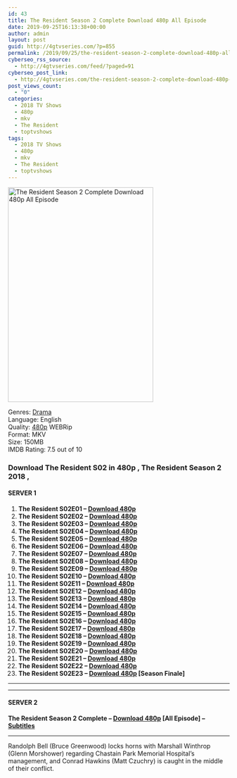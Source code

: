 ```yaml
---
id: 43
title: The Resident Season 2 Complete Download 480p All Episode
date: 2019-09-25T16:13:38+00:00
author: admin
layout: post
guid: http://4gtvseries.com/?p=855
permalink: /2019/09/25/the-resident-season-2-complete-download-480p-all-episode/
cyberseo_rss_source:
  - http://4gtvseries.com/feed/?paged=91
cyberseo_post_link:
  - http://4gtvseries.com/the-resident-season-2-complete-download-480p-all-episode/
post_views_count:
  - "0"
categories:
  - 2018 TV Shows
  - 480p
  - mkv
  - The Resident
  - toptvshows
tags:
  - 2018 TV Shows
  - 480p
  - mkv
  - The Resident
  - toptvshows
---
```

<img loading="lazy" class="aligncenter" src="https://4.bp.blogspot.com/-DYYYBvK3QQQ/XYuQjW8tumI/AAAAAAAAAMw/HAsSN5b9O_Y6ouF9E-88Gu5bxsPZP6-zwCK4BGAYYCw/s1600/The%2BResident%2BSeason%2B2.jpg" alt="The Resident Season 2 Complete Download 480p All Episode" width="330" height="488" />

Genres:&nbsp;<a href="http://4gtvseries.com/tag/drama/" data-wpel-link="internal">Drama</a>  
Language: English  
Quality:&nbsp;<a href="http://4gtvseries.com/tag/480p/" data-wpel-link="internal">480p</a> WEBRip  
Format: MKV  
Size: 150MB  
IMDB Rating: 7.5 out of 10

### **Download The Resident S02 in 480p , The Resident Season 2 2018 ,&nbsp;**

#### <span><strong>SERVER 1</strong></span>

  1. **The Resident S02E01 – <a href="http://slink.dl480p.xyz/4ZupdgQ" data-wpel-link="external" target="_blank" rel="nofollow external noopener noreferrer" class="wpel-icon-left"><i class="wpel-icon fa fa-download" aria-hidden="true"></i>Download 480p</a>**
  2. **The Resident S02E02 – <a href="http://slink.dl480p.xyz/ybe1TjHi" data-wpel-link="external" target="_blank" rel="nofollow external noopener noreferrer" class="wpel-icon-left"><i class="wpel-icon fa fa-download" aria-hidden="true"></i>Download 480p</a>**
  3. **The Resident S02E03 – <a href="http://slink.dl480p.xyz/3BFFI9ap" data-wpel-link="external" target="_blank" rel="nofollow external noopener noreferrer" class="wpel-icon-left"><i class="wpel-icon fa fa-download" aria-hidden="true"></i>Download 480p</a>**
  4. **The Resident S02E04 – <a href="http://slink.dl480p.xyz/MBbWwl" data-wpel-link="external" target="_blank" rel="nofollow external noopener noreferrer" class="wpel-icon-left"><i class="wpel-icon fa fa-download" aria-hidden="true"></i>Download 480p</a>**
  5. **The Resident S02E05 – <a href="http://slink.dl480p.xyz/Tb7q" data-wpel-link="external" target="_blank" rel="nofollow external noopener noreferrer" class="wpel-icon-left"><i class="wpel-icon fa fa-download" aria-hidden="true"></i>Download 480p</a>**
  6. **The Resident S02E06 – <a href="http://slink.dl480p.xyz/xB4aMjC" data-wpel-link="external" target="_blank" rel="nofollow external noopener noreferrer" class="wpel-icon-left"><i class="wpel-icon fa fa-download" aria-hidden="true"></i>Download 480p</a>**
  7. **The Resident S02E07 – <a href="http://slink.dl480p.xyz/O7bu0" data-wpel-link="external" target="_blank" rel="nofollow external noopener noreferrer" class="wpel-icon-left"><i class="wpel-icon fa fa-download" aria-hidden="true"></i>Download 480p</a>**
  8. **The Resident S02E08 – <a href="http://slink.dl480p.xyz/HkKb" data-wpel-link="external" target="_blank" rel="nofollow external noopener noreferrer" class="wpel-icon-left"><i class="wpel-icon fa fa-download" aria-hidden="true"></i>Download 480p</a>**
  9. **The Resident S02E09 – <a href="http://slink.dl480p.xyz/5INe" data-wpel-link="external" target="_blank" rel="nofollow external noopener noreferrer" class="wpel-icon-left"><i class="wpel-icon fa fa-download" aria-hidden="true"></i>Download 480p</a>**
 10. **The Resident S02E10 – <a href="http://slink.dl480p.xyz/JOzyD6m" data-wpel-link="external" target="_blank" rel="nofollow external noopener noreferrer" class="wpel-icon-left"><i class="wpel-icon fa fa-download" aria-hidden="true"></i>Download 480p</a>**
 11. **The Resident S02E11 – <a href="http://slink.dl480p.xyz/ZjsAZ9" data-wpel-link="external" target="_blank" rel="nofollow external noopener noreferrer" class="wpel-icon-left"><i class="wpel-icon fa fa-download" aria-hidden="true"></i>Download 480p</a>**
 12. **The Resident S02E12 – <a href="http://slink.dl480p.xyz/ygFdMDbq" data-wpel-link="external" target="_blank" rel="nofollow external noopener noreferrer" class="wpel-icon-left"><i class="wpel-icon fa fa-download" aria-hidden="true"></i>Download 480p</a>**
 13. **The Resident S02E13 – <a href="http://slink.dl480p.xyz/mnam" data-wpel-link="external" target="_blank" rel="nofollow external noopener noreferrer" class="wpel-icon-left"><i class="wpel-icon fa fa-download" aria-hidden="true"></i>Download 480p</a>**
 14. **The Resident S02E14 – <a href="http://slink.dl480p.xyz/8Qb4IQ" data-wpel-link="external" target="_blank" rel="nofollow external noopener noreferrer" class="wpel-icon-left"><i class="wpel-icon fa fa-download" aria-hidden="true"></i>Download 480p</a>**
 15. **The Resident S02E15 – <a href="http://slink.dl480p.xyz/rQoVwn6B" data-wpel-link="external" target="_blank" rel="nofollow external noopener noreferrer" class="wpel-icon-left"><i class="wpel-icon fa fa-download" aria-hidden="true"></i>Download 480p</a>**
 16. **The Resident S02E16 – <a href="http://slink.dl480p.xyz/HN3x" data-wpel-link="external" target="_blank" rel="nofollow external noopener noreferrer" class="wpel-icon-left"><i class="wpel-icon fa fa-download" aria-hidden="true"></i>Download 480p</a>**
 17. **The Resident S02E17 – <a href="http://slink.dl480p.xyz/AG8yup" data-wpel-link="external" target="_blank" rel="nofollow external noopener noreferrer" class="wpel-icon-left"><i class="wpel-icon fa fa-download" aria-hidden="true"></i>Download 480p</a>**
 18. **The Resident S02E18 – <a href="http://slink.dl480p.xyz/CnCg" data-wpel-link="external" target="_blank" rel="nofollow external noopener noreferrer" class="wpel-icon-left"><i class="wpel-icon fa fa-download" aria-hidden="true"></i>Download 480p</a>**
 19. **The Resident S02E19 – <a href="http://slink.dl480p.xyz/IO3eP" data-wpel-link="external" target="_blank" rel="nofollow external noopener noreferrer" class="wpel-icon-left"><i class="wpel-icon fa fa-download" aria-hidden="true"></i>Download 480p</a>**
 20. **The Resident S02E20 – <a href="http://slink.dl480p.xyz/dIISQ" data-wpel-link="external" target="_blank" rel="nofollow external noopener noreferrer" class="wpel-icon-left"><i class="wpel-icon fa fa-download" aria-hidden="true"></i>Download 480p</a>**
 21. **The Resident S02E21 – <a href="http://slink.dl480p.xyz/rJ13" data-wpel-link="external" target="_blank" rel="nofollow external noopener noreferrer" class="wpel-icon-left"><i class="wpel-icon fa fa-download" aria-hidden="true"></i>Download 480p</a>**
 22. **The Resident S02E22 – <a href="http://slink.dl480p.xyz/NmLzkJ" data-wpel-link="external" target="_blank" rel="nofollow external noopener noreferrer" class="wpel-icon-left"><i class="wpel-icon fa fa-download" aria-hidden="true"></i>Download 480p</a>**
 23. **The Resident S02E23 – <a href="http://slink.dl480p.xyz/cwg4np" data-wpel-link="external" target="_blank" rel="nofollow external noopener noreferrer" class="wpel-icon-left"><i class="wpel-icon fa fa-download" aria-hidden="true"></i>Download 480p</a> [Season Finale]**

* * *

* * *

#### <span><strong>SERVER 2</strong></span>

**The Resident Season 2 Complete – <a href="http://dl480p.xyz/625/" data-wpel-link="external" target="_blank" rel="nofollow external noopener noreferrer" class="wpel-icon-left"><i class="wpel-icon fa fa-download" aria-hidden="true"></i>Download 480p</a> [All Episode] – <a href="https://subscene.com/subtitles/the-resident-second-season" data-wpel-link="external" target="_blank" rel="nofollow external noopener noreferrer" class="wpel-icon-left"><i class="wpel-icon fa fa-download" aria-hidden="true"></i>Subtitles</a>**

* * *

Randolph Bell (Bruce Greenwood) locks horns with Marshall Winthrop (Glenn Morshower) regarding Chastain Park Memorial Hospital’s management, and Conrad Hawkins (Matt Czuchry) is caught in the middle of their conflict.

<div align="center">
</div>